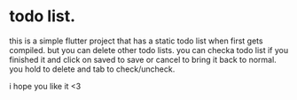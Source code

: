 # todo list.

this is a simple flutter project that has a static todo list when first gets compiled.
but you can delete other todo lists.
you can checka todo list if you finished it and click on saved to save or cancel to bring it back to normal.
you hold to delete and tab to check/uncheck.

i hope you like it  <3
